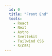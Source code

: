 ```yaml
---
  id: 0
  title: "Front End"
  tools:
    - React
    - Next
    - Astro
    - Sveltekit
    - Tailwind CSS
    - S(CSS)
---
```

